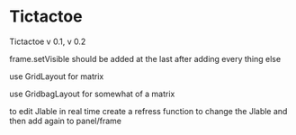 # Tictactoe
Tictactoe v 0.1, v 0.2


frame.setVisible should be added at the last after adding every thing else

use GridLayout for matrix

use GridbagLayout for somewhat of a matrix

to edit Jlable in real time create a refress function to change the Jlable and then add again to panel/frame 
